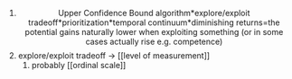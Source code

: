 1. $$\text{Upper Confidence Bound algorithm*explore/exploit tradeoff*prioritization*temporal continuum*diminishing returns=the potential gains naturally lower when exploiting something (or in some cases actually rise e.g. competence)}$$
2. explore/exploit tradeoff → [[level of measurement]]
	1. probably [[ordinal scale]]